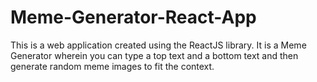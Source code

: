 # Meme-Generator-React-App
This is a web application created using the ReactJS library. It is a Meme Generator wherein you can type a top text and a bottom text and then generate random meme images to fit the context.

